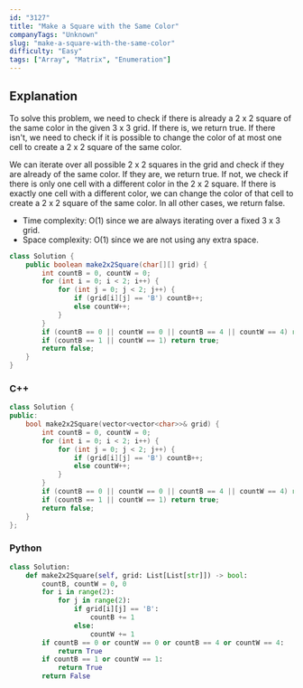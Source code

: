 ```yaml
---
id: "3127"
title: "Make a Square with the Same Color"
companyTags: "Unknown"
slug: "make-a-square-with-the-same-color"
difficulty: "Easy"
tags: ["Array", "Matrix", "Enumeration"]
---
```


## Explanation
To solve this problem, we need to check if there is already a 2 x 2 square of the same color in the given 3 x 3 grid. If there is, we return true. If there isn't, we need to check if it is possible to change the color of at most one cell to create a 2 x 2 square of the same color.

We can iterate over all possible 2 x 2 squares in the grid and check if they are already of the same color. If they are, we return true. If not, we check if there is only one cell with a different color in the 2 x 2 square. If there is exactly one cell with a different color, we can change the color of that cell to create a 2 x 2 square of the same color. In all other cases, we return false.

- Time complexity: O(1) since we are always iterating over a fixed 3 x 3 grid.
- Space complexity: O(1) since we are not using any extra space.
```java
class Solution {
    public boolean make2x2Square(char[][] grid) {
        int countB = 0, countW = 0;
        for (int i = 0; i < 2; i++) {
            for (int j = 0; j < 2; j++) {
                if (grid[i][j] == 'B') countB++;
                else countW++;
            }
        }
        if (countB == 0 || countW == 0 || countB == 4 || countW == 4) return true;
        if (countB == 1 || countW == 1) return true;
        return false;
    }
}
```

### C++
```cpp
class Solution {
public:
    bool make2x2Square(vector<vector<char>>& grid) {
        int countB = 0, countW = 0;
        for (int i = 0; i < 2; i++) {
            for (int j = 0; j < 2; j++) {
                if (grid[i][j] == 'B') countB++;
                else countW++;
            }
        }
        if (countB == 0 || countW == 0 || countB == 4 || countW == 4) return true;
        if (countB == 1 || countW == 1) return true;
        return false;
    }
};
```

### Python
```python
class Solution:
    def make2x2Square(self, grid: List[List[str]]) -> bool:
        countB, countW = 0, 0
        for i in range(2):
            for j in range(2):
                if grid[i][j] == 'B':
                    countB += 1
                else:
                    countW += 1
        if countB == 0 or countW == 0 or countB == 4 or countW == 4:
            return True
        if countB == 1 or countW == 1:
            return True
        return False
```